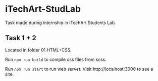# iTechArt-StudLab
Task made during internship in iTechArt Students Lab.

## Task 1 + 2
Located in folder 01.HTML+CSS.

Run `npm run build` to compile css files from scss. 

Run `npm run start` to run web server.  Visit http://localhost:3000 to see a site.